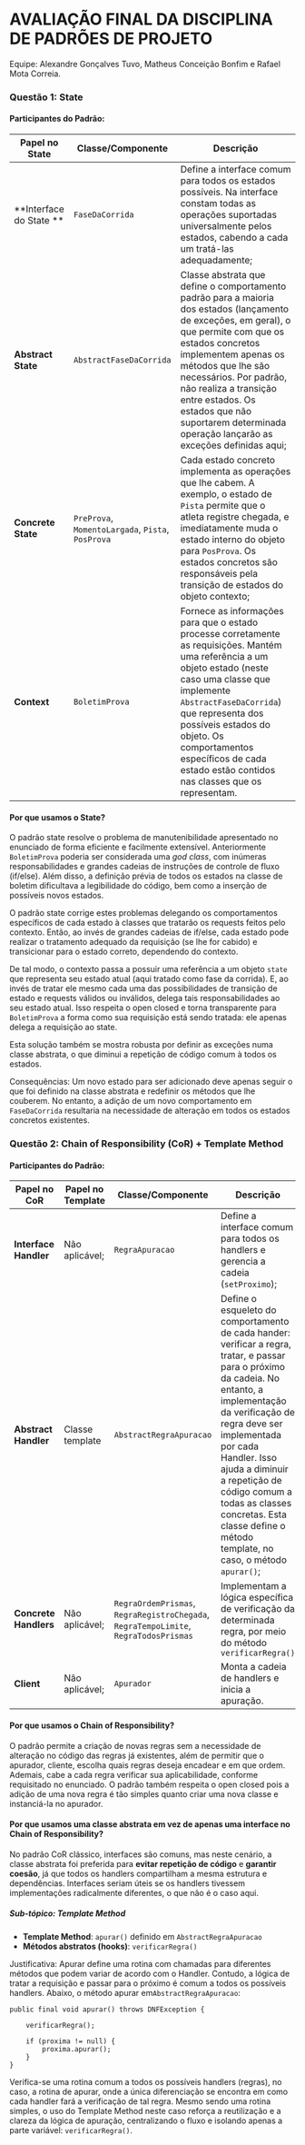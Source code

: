 # AVALIAÇÃO FINAL DA DISCIPLINA DE PADRÕES DE PROJETO

Equipe: Alexandre Gonçalves Tuvo, Matheus Conceição Bonfim e Rafael Mota Correia.
### Questão 1: State 

#### **Participantes do Padrão:**

| Papel no State          | Classe/Componente                                    | Descrição                                                                                                                                                                                                                                                                                                                                                      |
| ----------------------- | ---------------------------------------------------- | -------------------------------------------------------------------------------------------------------------------------------------------------------------------------------------------------------------------------------------------------------------------------------------------------------------------------------------------------------------- |
| **Interface do State ** | `FaseDaCorrida`                                      | Define a interface comum para todos os estados possíveis. Na interface constam todas as operações suportadas universalmente pelos estados, cabendo a cada um tratá-las adequadamente;                                                                                                                                                                          |
| **Abstract State**      | `AbstractFaseDaCorrida`                              | Classe abstrata que define o comportamento padrão para a maioria dos estados (lançamento de exceções, em geral), o que  permite com que os estados concretos implementem apenas os métodos que lhe são necessários. Por padrão, não realiza a transição entre estados. Os estados que não suportarem determinada operação lançarão as exceções definidas aqui; |
| **Concrete State**      | `PreProva`, `MomentoLargada`, `Pista`,<br>`PosProva` | Cada estado concreto implementa as operações que lhe cabem. A exemplo, o estado de `Pista` permite que o atleta registre chegada, e imediatamente muda o estado interno do objeto para `PosProva`. Os estados concretos são responsáveis pela transição de estados do objeto contexto;                                                                         |
| **Context**             | `BoletimProva`                                       | Fornece as informações para que o estado processe corretamente as requisições. Mantém uma referência a um objeto estado (neste caso uma classe que implemente `AbstractFaseDaCorrida`) que representa dos possíveis estados do objeto. Os comportamentos específicos de cada estado estão contidos nas classes que os representam.                             |

#### **Por que usamos o State?**

O padrão state resolve o problema de manutenibilidade apresentado no enunciado de forma eficiente e facilmente extensível. Anteriormente `BoletimProva` poderia ser considerada uma _god class_, com inúmeras responsabilidades e grandes cadeias de instruções de controle de fluxo (if/else). Além disso, a definição prévia de todos os estados na classe de boletim dificultava a legibilidade do código, bem como a inserção de possíveis novos estados.

O padrão state corrige estes problemas delegando os comportamentos específicos de cada estado à classes que tratarão os requests feitos pelo contexto. Então, ao invés de grandes cadeias de if/else, cada estado pode realizar o tratamento adequado da requisição (se lhe for cabido) e transicionar para o estado correto, dependendo do contexto. 

De tal modo, o contexto passa a possuir uma referência a um objeto `state` que representa seu estado atual (aqui tratado como fase da corrida). E, ao invés de tratar ele mesmo cada uma das possibilidades de transição de estado e requests válidos ou inválidos, delega tais responsabilidades ao seu estado atual. Isso respeita o open closed e torna transparente para `BoletimProva` a forma como sua requisição está sendo tratada: ele apenas delega a requisição ao state. 

Esta solução também se mostra robusta por definir as exceções numa classe abstrata, o que diminui a repetição de código comum à todos os estados. 

Consequências: Um novo estado para ser adicionado deve apenas seguir o que foi definido na classe abstrata e redefinir os métodos que lhe couberem. No entanto, a adição de um novo comportamento em `FaseDaCorrida` resultaria na necessidade de alteração em todos os estados concretos existentes.

### Questão 2: Chain of Responsibility (CoR) + Template Method
#### **Participantes do Padrão:**
| Papel no CoR          | Papel no Template | Classe/Componente                                                                       | Descrição                                                                                                                                                                                                                                                                                                                                                         |
| --------------------- | ----------------- | --------------------------------------------------------------------------------------- | ----------------------------------------------------------------------------------------------------------------------------------------------------------------------------------------------------------------------------------------------------------------------------------------------------------------------------------------------------------------- |
| **Interface Handler** | Não aplicável;    | `RegraApuracao`                                                                         | Define a interface comum para todos os handlers e gerencia a cadeia (`setProximo`);                                                                                                                                                                                                                                                                               |
| **Abstract Handler**  | Classe template   | `AbstractRegraApuracao`                                                                 | Define o esqueleto do comportamento de cada hander: verificar a regra, tratar, e passar para o próximo da cadeia. No entanto, a implementação da verificação de regra deve ser implementada por cada Handler. Isso ajuda a diminuir a repetição de código comum a todas as classes concretas. Esta classe define o método template, no caso, o método `apurar()`; |
| **Concrete Handlers** | Não aplicável;    | `RegraOrdemPrismas`, `RegraRegistroChegada`, `RegraTempoLimite`,<br>`RegraTodosPrismas` | Implementam a lógica específica de verificação da determinada regra, por meio do método `verificarRegra()`                                                                                                                                                                                                                                                        |
| **Client**            | Não aplicável;    | `Apurador`                                                                              | Monta a cadeia de handlers e inicia a apuração.                                                                                                                                                                                                                                                                                                                   |

#### **Por que usamos o Chain of Responsibility?**

O padrão permite a criação de novas regras sem a necessidade de alteração no código das regras já existentes, além de permitir que o apurador, cliente, escolha quais regras deseja encadear e em que ordem. Ademais, cabe a cada regra verificar sua aplicabilidade, conforme requisitado no enunciado. O padrão também respeita o open closed pois a adição de uma nova regra é tão simples quanto criar uma nova classe e instanciá-la no apurador. 

#### **Por que usamos uma classe abstrata em vez de apenas uma interface no Chain of Responsibility?**

No padrão CoR clássico, interfaces são comuns, mas neste cenário, a classe abstrata foi preferida para **evitar repetição de código** e **garantir coesão**, já que todos os handlers compartilham a mesma estrutura e dependências. Interfaces seriam úteis se os handlers tivessem implementações radicalmente diferentes, o que não é o caso aqui.

##### Sub-tópico: Template Method

- **Template Method**: `apurar()` definido em `AbstractRegraApuracao`
- **Métodos abstratos (hooks)**: `verificarRegra()`

Justificativa: Apurar define uma rotina com chamadas para diferentes métodos que podem variar de acordo com o Handler. Contudo, a lógica de tratar a requisição e passar para o próximo é comum a todos os possíveis handlers. Abaixo, o método apurar em`AbstractRegraApuracao`:

```
public final void apurar() throws DNFException {

	verificarRegra();

	if (proxima != null) {
		proxima.apurar();
	}
}
```

Verifica-se uma rotina comum a todos os possíveis handlers (regras), no caso, a rotina de apurar, onde a única diferenciação se encontra em como cada handler fará a verificação de tal regra. Mesmo sendo uma rotina simples, o uso do Template Method neste caso reforça a reutilização e a clareza da lógica de apuração, centralizando o fluxo e isolando apenas a parte variável: `verificarRegra()`.
